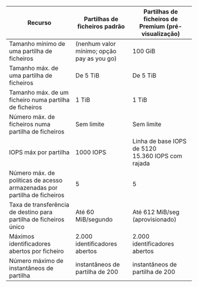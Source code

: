 | Recurso | Partilhas de ficheiros padrão | Partilhas de ficheiros de Premium (pré-visualização) |
|----------|---------------|------------------------------------------|
| Tamanho mínimo de uma partilha de ficheiros | (nenhum valor mínimo; opção pay as you go) | 100 GiB |
| Tamanho máx. de uma partilha de ficheiros | De 5 TiB | De 5 TiB |
| Tamanho máx. de um ficheiro numa partilha de ficheiros | 1 TiB | 1 TiB |
| Número máx. de ficheiros numa partilha de ficheiros | Sem limite | Sem limite |
| IOPS máx por partilha | 1000 IOPS | Linha de base IOPS de 5120<br />15.360 IOPS com rajada |
| Número máx. de políticas de acesso armazenadas por partilha de ficheiros | 5 | 5 |
| Taxa de transferência de destino para partilha de ficheiros único | Até 60 MiB/segundo | Até 612 MiB/seg (aprovisionado) |
| Máximos identificadores abertos por ficheiro | 2.000 identificadores abertos | 2.000 identificadores abertos |
| Número máximo de instantâneos de partilha | instantâneos de partilha de 200 | instantâneos de partilha de 200 |
